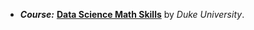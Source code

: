 * ***Course:*** [**Data Science Math Skills**](https://www.coursera.org/learn/datasciencemathskills/) by *Duke University*.